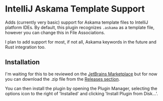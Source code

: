 # IntelliJ Askama Template Support
Adds (currently very basic) support for Askama template files to IntelliJ platform IDEs.
By default, this plugin recognizes `.askama` as a template file, however you can change this in File Associations.

I plan to add support for most, if not all, Askama keywords in the future and Rust integration too.

## Installation
I'm waiting for this to be reviewed on the [JetBrains Marketplace](https://plugins.jetbrains.com/plugin/16591-askama-template-support) but for now you can download the .zip file from the [Releases section](https://github.com/SamJakob/intellij-askama-template-plugin/releases/).

You can then install the plugin by opening the Plugin Manager, selecting the options icon to the right of 'Installed' and clicking 'Install Plugin from Disk...'.
